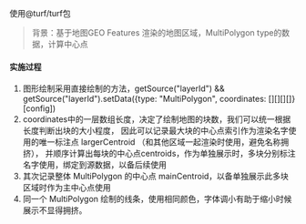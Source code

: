 使用@turf/turf包

> 背景：基于地图GEO Features 渲染的地图区域，MultiPolygon type的数据，计算中心点

#### 实施过程
1. 图形绘制采用直接绘制的方法，getSource("layerId") && getSource("layerId").setData(\{type: "MultiPolygon", coordinates: [][][][]\}[config])
2. coordinates中的一层数组长度，决定了绘制地图的块数，我们可以统一根据长度判断出块的大小程度，
因此可以记录最大块的中心点索引作为渲染名字使用的唯一标注点 largerCentroid （和其他区域一起渲染时使用，避免名称拥挤），
并顺序计算出每块的中心点centroids，作为单独展示时，多块分别标注名字使用，绑定到源数据，以备后续使用
3. 其次记录整体 MultiPolygon 的中心点 mainCentroid，以备单独展示此多块区域时作为主中心点使用
4. 同一个 MultiPolygon 绘制的线条，使用相同颜色，字体调小有助于缩小时候展示不显得拥挤。